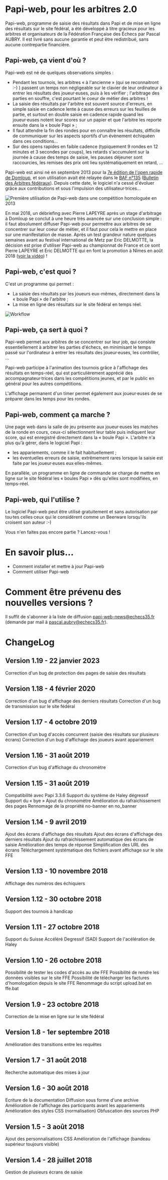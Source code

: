 # Papi-web, pour les arbitres 2.0

Papi-web, programme de saisie des résultats dans Papi et de mise en ligne des résultats sur le site fédéral, a été développé à titre gracieux pour les arbitres et organisateurs de la Fédération Française des Échecs par Pascal AUBRY. Il est livré sans aucune garantie et peut être redistribué, sans aucune contrepartie financière.

## Papi-web, ça vient d'où ?

Papi-web est né de quelques observations simples :

- Pendant les tournois, les arbitres « à l'ancienne » (qui se reconnaitront :-) ) passent un temps non négligeable sur le clavier de leur ordinateur à entrer les résultats des joueur·euses, puis à les vérifier ; l'arbitrage des parties en souffre, c'est pourtant le coeur de métier des arbitres !
- La saisie des résultats par l'arbitre est souvent source d'erreurs, en simple saisie en cadence lente à cause des erreurs sur les feuilles de partie, et surtout en double saisie en cadence rapide quand les joueur·euses notent leur scores sur un papier et que l'arbitre les reporte ensuite dans la « boule Papi » ;
- Il faut attendre la fin des rondes pour en connaître les résultats, difficile de communiquer sur les aspects sportifs d'un évènement échiquéen dans ces conditions...
- Sur des opens rapides en faible cadence (typiquement 9 rondes en 12 minutes et 3 secondes par coups), les retards s'accumulent sur la journée à cause des temps de saisie, les pauses déjeuner sont raccourcies, les remises des prix ont lieu systématiquement en retard, ...

Papi-web est ainsi né en septembre 2013 pour la [7e édition de l'open rapide de Domloup](http://domloup.echecs35.fr/node/1561), et son utilisation avait été relayée dans le [BAF n°135](http://www.echecs.asso.fr/Arbitrage/Baf135.pdf) ([Bulletin des Arbitres fédéraux](http://www.echecs.asso.fr/Default.aspx?Cat=5)). Depuis cette date, le logiciel n'a cessé d'évoluer grâce aux contributions et sous l'impulsion des utilisateur·trices...

![Première utilisation de Papi-web dans une compétition homologuée en 2013](docs/images/saisie-2013.jpg)

En mai 2018, un débriefing avec Pierre LAPEYRE après un stage d'arbitrage à Domloup se conclut à une heure très avancée sur une conclusion simple : il faut absolument diffuser Papi-web pour permettre aux arbitres de se concentrer sur leur coeur de métier, et il faut pour cela le mettre en place sur une manifestation de masse. Après un test grandeur nature quelques semaines avant au festival international de Metz par Eric DELMOTTE, la décision est prise d'utiliser Papi-web au championnat de France et ce sont Pierre LAPEYRE et Eric DELMOTTE qui en font la promotion à Nîmes en août 2018 ([voir la vidéo](https://www.youtube.com/watch?v=u2arqnRH9SA)) !

## Papi-web, c'est quoi ?

C'est un programme qui permet :
- La saisie des résultats par les joueurs eux-mêmes, directement dans la « boule Papi » de l'arbitre ;
- La mise en ligne des résultats sur le site fédéral en temps réel.

![Workflow](docs/images/workflow.jpg)

## Papi-web, ça sert à quoi ?

Papi-web permet aux arbitres de se concentrer sur leur job, qui consiste essentiellement à arbitrer les parties d'échecs, en minimisant le temps passé sur l'ordinateur à entrer les résultats des joueur·euses, les contrôler, ...

Papi-web participe à l'animation des tournois grâce à l'affichage des résultats en temps-réel, qui est particulièrement apprécié des accompagnateur·trices dans les compétitions jeunes, et par le public en général pour les autres compétitions.

L'affichage permanent d'un timer permet également aux joueur·euses de se préparer dans les temps pour les rondes.

## Papi-web, comment ça marche ?

Une page web dans la salle de jeu présente aux joueur·euses les matches de la ronde en cours, ceux-ci sélectionnent leur table puis indiquent leur score, qui est enregistré directement dans la « boule Papi ». L'arbitre n'a plus qu'à gérer, dans le logiciel Papi :

- les appariements, comme il le fait habituellement ;
- les éventuelles erreurs de saisie, extrêmement rares lorsque la saisie est faite par les joueur·euses eux·elles-mêmes.

En parallèle, un programme en ligne de commande se charge de mettre en ligne sur le site fédéral les « boules Papi » dès qu'elles sont modifiées, en temps-réel.

## Papi-web, qui l'utilise ?

Le logiciel Papi-web peut être utilisé gratuitement et sans autorisation par tou·tes celles·ceux qui le considérent comme un Beerware lorsqu'ils croisent son auteur :-)

Vous n'en faites pas encore partie ? Lancez-vous !

# En savoir plus...

- Comment installer et mettre à jour Papi-web
- Comment utiliser Papi-web

# Comment être prévenu des nouvelles versions ?

Il suffit de s'abonner à la liste de diffusion papi-web-news@echecs35.fr (demande par mail à pascal.aubry@echecs35.fr).

# ChangeLog

## Version 1.19 - 22 janvier 2023
Correction d'un bug de protection des pages de saisie des résultats

## Version 1.18 - 4 février 2020
Correction d'un bug d'affichage des derniers résultats
Correction d'un bug de transmission sur le site fédéral

## Version 1.17 - 4 octobre 2019
Correction d'un bug d'accès concurrent (saisie des résultats sur plusieurs écrans)
Correction d'un bug d'affichage des joueurs avant appariement

## Version 1.16 - 31 août 2019
Correction d'un bug d'affichage du chronomètre

## Version 1.15 - 31 août 2019
Compatibilité avec Papi 3.3.6
Support du système de Haley dégressif
Support du « bye »
Ajout du chronomètre
Amélioration du rafraichissement des pages
Rennomage de la propriété no-banner en no_banner

## Version 1.14 - 9 avril 2019
Ajout des écrans d'affichage des résultats
Ajout des écrans d'affichage des derniers résultats
Ajout du rafraichissement automatique des écrans de saisie
Amélioration des temps de réponse
Simplification des URL des écrans
Téléchargement systématique des fichiers avant affichage sur le site FFE

## Version 1.13 - 10 novembre 2018
Affichage des numéros des échiquiers

## Version 1.12 - 30 octobre 2018
Support des tournois à handicap

## Version 1.11 - 27 octobre 2018
Support du Suisse Accéléré Degressif (SAD)
Support de l'acélération de Haley

## Version 1.10 - 26 octobre 2018
Possibilité de tester les codes d'accès au site FFE
Possibilité de rendre les données visibles sur le site FFE
Possibilité de télécharger les factures d'homologation depuis le site FFE
Renommage du script upload.bat en ffe.bat

## Version 1.9 - 23 octobre 2018
Correction de la mise en ligne sur le site fédéral

## Version 1.8 - 1er septembre 2018
Amélioration des transitions entre les requêtes

## Version 1.7 - 31 août 2018
Recherche automatique des mises à jour

## Version 1.6 - 30 août 2018
Ecriture de la documentation
Diffusion sous forme d'une archive
Amélioration de l'affichage des participants avant les appariements
Amélioration des styles CSS (normalisation)
Obfuscation des sources PHP

## Version 1.5 - 3 août 2018
Ajout des personnalisations CSS
Amélioration de l'affichage (bandeau supérieur toujours visible)

## Version 1.4 - 28 juillet 2018
Gestion de plusieurs écrans de saisie

